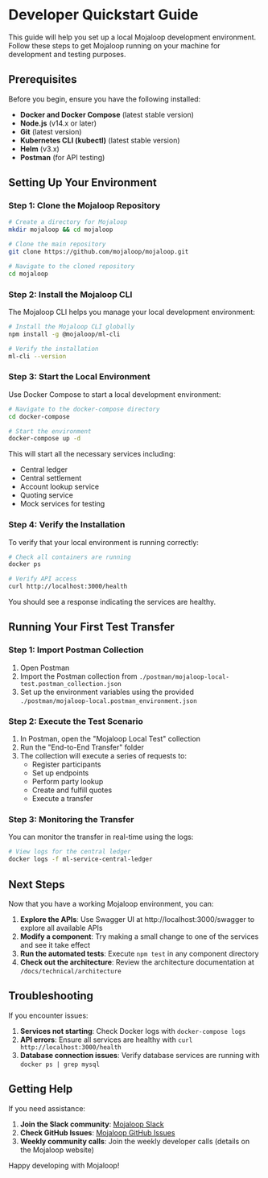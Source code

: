 # Developer Quickstart Guide

This guide will help you set up a local Mojaloop development environment. Follow these steps to get Mojaloop running on your machine for development and testing purposes.

## Prerequisites

Before you begin, ensure you have the following installed:

- **Docker and Docker Compose** (latest stable version)
- **Node.js** (v14.x or later)
- **Git** (latest version)
- **Kubernetes CLI (kubectl)** (latest stable version)
- **Helm** (v3.x)
- **Postman** (for API testing)

## Setting Up Your Environment

### Step 1: Clone the Mojaloop Repository

```bash
# Create a directory for Mojaloop
mkdir mojaloop && cd mojaloop

# Clone the main repository
git clone https://github.com/mojaloop/mojaloop.git

# Navigate to the cloned repository
cd mojaloop
```

### Step 2: Install the Mojaloop CLI

The Mojaloop CLI helps you manage your local development environment:

```bash
# Install the Mojaloop CLI globally
npm install -g @mojaloop/ml-cli

# Verify the installation
ml-cli --version
```

### Step 3: Start the Local Environment

Use Docker Compose to start a local development environment:

```bash
# Navigate to the docker-compose directory
cd docker-compose

# Start the environment
docker-compose up -d
```

This will start all the necessary services including:
- Central ledger
- Central settlement
- Account lookup service
- Quoting service
- Mock services for testing

### Step 4: Verify the Installation

To verify that your local environment is running correctly:

```bash
# Check all containers are running
docker ps

# Verify API access
curl http://localhost:3000/health
```

You should see a response indicating the services are healthy.

## Running Your First Test Transfer

### Step 1: Import Postman Collection

1. Open Postman
2. Import the Postman collection from `./postman/mojaloop-local-test.postman_collection.json`
3. Set up the environment variables using the provided `./postman/mojaloop-local.postman_environment.json`

### Step 2: Execute the Test Scenario

1. In Postman, open the "Mojaloop Local Test" collection
2. Run the "End-to-End Transfer" folder
3. The collection will execute a series of requests to:
   - Register participants
   - Set up endpoints
   - Perform party lookup
   - Create and fulfill quotes
   - Execute a transfer

### Step 3: Monitoring the Transfer

You can monitor the transfer in real-time using the logs:

```bash
# View logs for the central ledger
docker logs -f ml-service-central-ledger
```

## Next Steps

Now that you have a working Mojaloop environment, you can:

1. **Explore the APIs**: Use Swagger UI at http://localhost:3000/swagger to explore all available APIs
2. **Modify a component**: Try making a small change to one of the services and see it take effect
3. **Run the automated tests**: Execute `npm test` in any component directory
4. **Check out the architecture**: Review the architecture documentation at `/docs/technical/architecture`

## Troubleshooting

If you encounter issues:

1. **Services not starting**: Check Docker logs with `docker-compose logs`
2. **API errors**: Ensure all services are healthy with `curl http://localhost:3000/health`
3. **Database connection issues**: Verify database services are running with `docker ps | grep mysql`

## Getting Help

If you need assistance:

1. **Join the Slack community**: [Mojaloop Slack](https://mojaloop-slack.herokuapp.com/)
2. **Check GitHub Issues**: [Mojaloop GitHub Issues](https://github.com/mojaloop/project/issues)
3. **Weekly community calls**: Join the weekly developer calls (details on the Mojaloop website)

Happy developing with Mojaloop! 